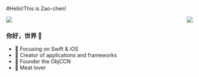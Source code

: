 #Hello!This is Zao-chen!

<img align="right" src="https://github-readme-stats.vercel.app/api?username=Zao-chen&show_icons=true&icon_color=CE1D2D&text_color=718096&bg_color=ffffff&hide_title=true" />
<img src="https://github-readme-stats.vercel.app/api/top-langs/?username=Zao-chen">

### 你好，世界 👋

- :orange_book: Focusing on Swift & iOS
- :hammer: Creator of applications and frameworks
- :ram: Founder the ObjCCN
- :meat_on_bone: Meat lover
